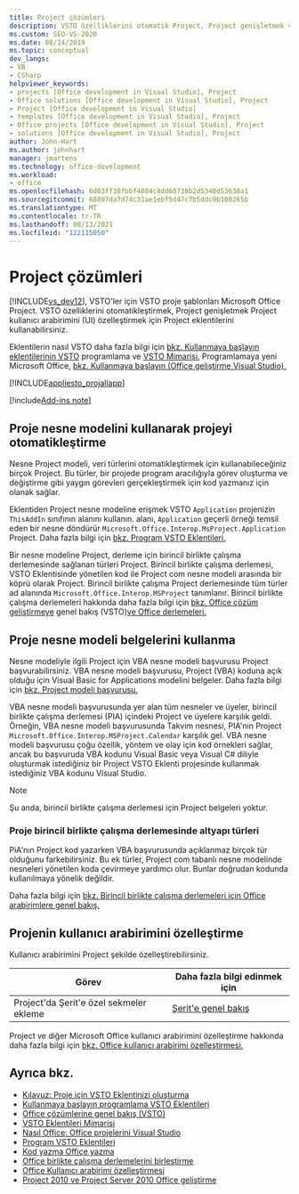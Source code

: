 ```yaml
---
title: Project çözümleri
description: VSTO özelliklerini otomatik Project, Project genişletmek veya Project arabirimini (UI) özelleştirmek için nasıl kullanabileceğinizi öğrenin.
ms.custom: SEO-VS-2020
ms.date: 08/14/2019
ms.topic: conceptual
dev_langs:
- VB
- CSharp
helpviewer_keywords:
- projects [Office development in Visual Studio], Project
- Office solutions [Office development in Visual Studio], Project
- Project [Office development in Visual Studio]
- templates [Office development in Visual Studio], Project
- Office projects [Office development in Visual Studio], Project
- solutions [Office development in Visual Studio], Project
author: John-Hart
ms.author: johnhart
manager: jmartens
ms.technology: office-development
ms.workload:
- office
ms.openlocfilehash: 6d03ff38fbbf4084c8dd60738b2d5340d53638a1
ms.sourcegitcommit: 68897da7d74c31ae1ebf5d47c7b5ddc9b108265b
ms.translationtype: MT
ms.contentlocale: tr-TR
ms.lasthandoff: 08/13/2021
ms.locfileid: "122115050"
---
```

# <a name="project-solutions"></a>Project çözümleri
  [!INCLUDE[vs_dev12](../vsto/includes/vs-dev12-md.md)], VSTO'ler için VSTO proje şablonları Microsoft Office Project. VSTO özelliklerini otomatikleştirmek, Project genişletmek Project kullanıcı arabirimini (UI) özelleştirmek için Project eklentilerini kullanabilirsiniz.

 Eklentilerin nasıl VSTO daha fazla bilgi için [bkz. Kullanmaya başlayın eklentilerinin VSTO](../vsto/getting-started-programming-vsto-add-ins.md) programlama ve [VSTO Mimarisi.](../vsto/architecture-of-vsto-add-ins.md) Programlamaya yeni Microsoft Office, [bkz. Kullanmaya başlayın &#40;Office geliştirme Visual Studio&#41;. ](../vsto/getting-started-office-development-in-visual-studio.md)

 [!INCLUDE[appliesto_projallapp](../vsto/includes/appliesto-projallapp-md.md)]

[!include[Add-ins note](includes/addinsnote.md)]

## <a name="automate-project-by-using-the-project-object-model"></a>Proje nesne modelini kullanarak projeyi otomatikleştirme
 Nesne Project modeli, veri türlerini otomatikleştirmek için kullanabileceğiniz birçok Project. Bu türler, bir projede program aracılığıyla görev oluşturma ve değiştirme gibi yaygın görevleri gerçekleştirmek için kod yazmanız için olanak sağlar.

 Eklentiden Project nesne modeline erişmek VSTO `Application` projenizin `ThisAddIn` sınıfının alanını kullanın. alanı, `Application` geçerli örneği temsil eden bir nesne döndürür `Microsoft.Office.Interop.MsProject.Application` Project. Daha fazla bilgi için [bkz. Program VSTO Eklentileri.](../vsto/programming-vsto-add-ins.md)

 Bir nesne modeline Project, derleme için birincil birlikte çalışma derlemesinde sağlanan türleri Project. Birincil birlikte çalışma derlemesi, VSTO Eklentisinde yönetilen kod ile Project com nesne modeli arasında bir köprü olarak Project. Birincil birlikte çalışma Project derlemesinde tüm türler ad alanında `Microsoft.Office.Interop.MSProject` tanımlanır. Birincil birlikte çalışma derlemeleri hakkında daha fazla bilgi için [bkz. Office çözüm geliştirmeye](../vsto/office-solutions-development-overview-vsto.md) genel bakış &#40;VSTO&#41;[ve Office derlemeleri.](../vsto/office-primary-interop-assemblies.md)

## <a name="use-the-project-object-model-documentation"></a>Proje nesne modeli belgelerini kullanma
 Nesne modeliyle ilgili Project için VBA nesne modeli başvurusu Project başvurabilirsiniz. VBA nesne modeli başvurusu, Project (VBA) koduna açık olduğu için Visual Basic for Applications modelini belgeler. Daha fazla bilgi için [bkz. Project modeli başvurusu.](/office/vba/api/project.object)

 VBA nesne modeli başvurusunda yer alan tüm nesneler ve üyeler, birincil birlikte çalışma derlemesi (PIA) içindeki Project ve üyelere karşılık geldi. Örneğin, VBA nesne modeli başvurusunda Takvim nesnesi, PIA'nın Project `Microsoft.Office.Interop.MSProject.Calendar` karşılık gel. VBA nesne modeli başvurusu çoğu özellik, yöntem ve olay için kod örnekleri sağlar, ancak bu başvuruda VBA kodunu Visual Basic veya Visual C# diliyle oluşturmak istediğiniz bir Project VSTO Eklenti projesinde kullanmak istediğiniz VBA kodunu Visual Studio.

> [!NOTE]
> Şu anda, birincil birlikte çalışma derlemesi için Project belgeleri yoktur.

### <a name="infrastructure-types-in-the-project-primary-interop-assembly"></a>Proje birincil birlikte çalışma derlemesinde altyapı türleri
 PiA'nın Project kod yazarken VBA başvurusunda açıklanmaz birçok tür olduğunu farkebilirsiniz. Bu ek türler, Project com tabanlı nesne modelinde nesneleri yönetilen koda çevirmeye yardımcı olur. Bunlar doğrudan kodunda kullanılmaya yönelik değildir.

 Daha fazla bilgi için [bkz. Birincil birlikte çalışma derlemeleri için Office arabirimlere genel bakış.](/previous-versions/office/office-12/ms247299(v=office.12))

## <a name="customize-the-user-interface-of-project"></a>Projenin kullanıcı arabirimini özelleştirme
 Kullanıcı arabirimini Project şekilde özelleştirebilirsiniz.

|Görev|Daha fazla bilgi edinmek için|
|----------|--------------------------|
|Project'da Şerit'e özel sekmeler ekleme|[Şerit'e genel bakış](../vsto/ribbon-overview.md)|

 Project ve diğer Microsoft Office kullanıcı arabirimini özelleştirme hakkında daha fazla bilgi için [bkz. Office kullanıcı arabirimi özelleştirmesi.](../vsto/office-ui-customization.md)

## <a name="see-also"></a>Ayrıca bkz.
- [Kılavuz: Proje için VSTO Eklentinizi oluşturma](../vsto/walkthrough-creating-your-first-vsto-add-in-for-project.md)
- [Kullanmaya başlayın programlama VSTO Eklentileri](../vsto/getting-started-programming-vsto-add-ins.md)
- [Office çözümlerine genel bakış &#40;VSTO&#41;](../vsto/office-solutions-development-overview-vsto.md)
- [VSTO Eklentileri Mimarisi](../vsto/architecture-of-vsto-add-ins.md)
- [Nasıl Office: Office projelerini Visual Studio](../vsto/how-to-create-office-projects-in-visual-studio.md)
- [Program VSTO Eklentileri](../vsto/programming-vsto-add-ins.md)
- [Kod yazma Office yazma](../vsto/writing-code-in-office-solutions.md)
- [Office birlikte çalışma derlemelerini birleştirme](../vsto/office-primary-interop-assemblies.md)
- [Office Kullanıcı arabirimi özelleştirmesi](../vsto/office-ui-customization.md)
- [Project 2010 ve Project Server 2010 Office geliştirme](/previous-versions/office/developer/office-2010/ee758031(v=office.14))
